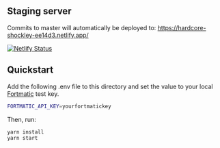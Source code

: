 ## Staging server

Commits to master will automatically be deployed to:
https://hardcore-shockley-ee14d3.netlify.app/

[![Netlify Status](https://api.netlify.com/api/v1/badges/9beea904-0fbd-4d34-912a-c919e77c1fda/deploy-status)](https://app.netlify.com/sites/hardcore-shockley-ee14d3/deploys)

## Quickstart

Add the following .env file to this directory and set the value to your local [Fortmatic](https://dashboard.fortmatic.com/login) test key.
```bash
FORTMATIC_API_KEY=yourfortmatickey
```

Then, run:

```bash
yarn install
yarn start
```
